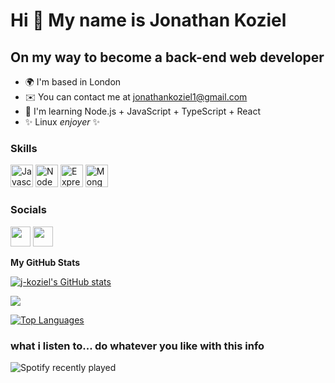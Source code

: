 # Hi 👋 My name is Jonathan Koziel

## On my way to become a back-end web developer

- 🌍 I'm based in London
- ✉️ You can contact me at [jonathankoziel1@gmail.com](mailto:jonathankoziel1@gmail.com)
- 🧠 I'm learning Node.js + JavaScript + TypeScript + React
- ✨ Linux _enjoyer_ ✨

### Skills

<p align="left">
                                <a href="https://developer.mozilla.org/en-US/docs/Web/JavaScript" target="_blank" rel="noreferrer"><img src="https://raw.githubusercontent.com/danielcranney/readme-generator/main/public/icons/skills/javascript-colored.svg" width="36" height="36" alt="Javascript" /></a>
                                <a href="https://nodejs.org/en/" target="_blank" rel="noreferrer"><img src="https://raw.githubusercontent.com/danielcranney/readme-generator/main/public/icons/skills/nodejs-colored.svg" width="36" height="36" alt="NodeJS" /></a>
                                <a href="https://expressjs.com/" target="_blank" rel="noreferrer"><img src="https://raw.githubusercontent.com/danielcranney/readme-generator/main/public/icons/skills/express-colored-dark.svg" width="36" height="36" alt="Express" /></a>
                                <a href="https://www.mongodb.com/" target="_blank" rel="noreferrer"><img src="https://raw.githubusercontent.com/danielcranney/readme-generator/main/public/icons/skills/mongodb-colored.svg" width="36" height="36" alt="MongoDB" /></a>
                    </p>

### Socials

<p align="left"> 
    <a href="https://discord.com/users/j^nnyb^i.#5891" target="_blank" rel="noreferrer">
    <img src="https://raw.githubusercontent.com/danielcranney/readme-generator/main/public/icons/socials/discord.svg" width="32" height="32" /></a> <a href="https://www.github.com/j-koziel" target="_blank" rel="noreferrer"><img src="https://raw.githubusercontent.com/danielcranney/readme-generator/main/public/icons/socials/github-dark.svg" width="32" height="32" /></a>
</p>

<b>My GitHub Stats</b>

<a href="http://www.github.com/j-koziel"><img src="https://github-readme-stats.vercel.app/api?username=j-koziel&show_icons=true&hide=&count_private=true&title_color=0891b2&text_color=ffffff&icon_color=0891b2&bg_color=1c1917&hide_border=true&show_icons=true" alt="j-koziel's GitHub stats" /></a>

<a href="http://www.github.com/j-koziel"><img src="https://github-readme-streak-stats.herokuapp.com/?user=j-koziel&stroke=ffffff&background=1c1917&ring=0891b2&fire=0891b2&currStreakNum=ffffff&currStreakLabel=0891b2&sideNums=ffffff&sideLabels=ffffff&dates=ffffff&hide_border=true" /></a>

<a href="https://github.com/j-koziel" align="left"><img src="https://github-readme-stats.vercel.app/api/top-langs/?username=j-koziel&langs_count=10&title_color=0891b2&text_color=ffffff&icon_color=0891b2&bg_color=1c1917&hide_border=true&locale=en&custom_title=Top%20%Languages" alt="Top Languages" /></a>


### what i listen to... do whatever you like with this info
![Spotify recently played](https://spotify-recently-played-readme.vercel.app/api?user=j%5Ennyb%5Ei.)
